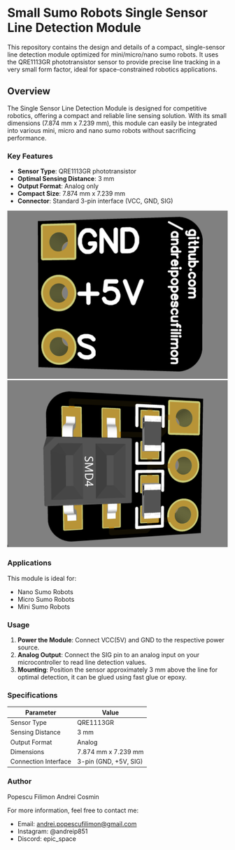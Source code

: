# Small Sumo Robots Single Sensor Line Detection Module

This repository contains the design and details of a compact, single-sensor line detection module optimized for mini/micro/nano sumo robots. It uses the QRE1113GR phototransistor sensor to provide precise line tracking in a very small form factor, ideal for space-constrained robotics applications.

## Overview

The Single Sensor Line Detection Module is designed for competitive robotics, offering a compact and reliable line sensing solution. With its small dimensions (7.874 mm x 7.239 mm), this module can easily be integrated into various mini, micro and nano sumo robots without sacrificing performance.

### Key Features
- **Sensor Type**: QRE1113GR phototransistor
- **Optimal Sensing Distance**: 3 mm
- **Output Format**: Analog only
- **Compact Size**: 7.874 mm x 7.239 mm
- **Connector**: Standard 3-pin interface (VCC, GND, SIG)

![](media/img1.png)
![](media/img2.png)

### Applications
This module is ideal for:
- Nano Sumo Robots
- Micro Sumo Robots
- Mini Sumo Robots

### Usage
1. **Power the Module**: Connect VCC(5V) and GND to the respective power source.
2. **Analog Output**: Connect the SIG pin to an analog input on your microcontroller to read line detection values.
3. **Mounting**: Position the sensor approximately 3 mm above the line for optimal detection, it can be glued using fast glue or epoxy.

### Specifications
| Parameter           | Value           |
|---------------------|-----------------|
| Sensor Type         | QRE1113GR       |
| Sensing Distance    | 3 mm            |
| Output Format       | Analog          |
| Dimensions          | 7.874 mm x 7.239 mm |
| Connection Interface| 3-pin (GND, +5V, SIG) |

### Author
Popescu Filimon Andrei Cosmin

For more information, feel free to contact me:
- Email: andrei.popescufilimon@gmail.com
- Instagram: @andreip851
- Discord: epic_space

